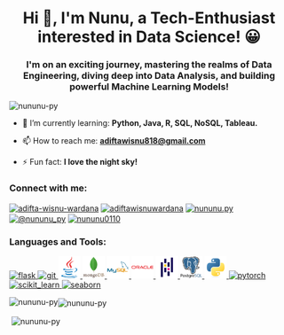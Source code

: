 <h1 align="center">Hi 👋, I'm Nunu, a Tech-Enthusiast interested in Data Science! 😀</h1>
<h3 align="center">I'm on an exciting journey, mastering the realms of Data Engineering, diving deep into Data Analysis, and building powerful Machine Learning Models!</h3>

<p align="left"> <img src="https://komarev.com/ghpvc/?username=nununu-py&label=Profile%20views&color=0e75b6&style=flat" alt="nununu-py" /> </p>

- 🌱 I’m currently learning: **Python, Java, R, SQL, NoSQL, Tableau.**

- 📫 How to reach me: **adiftawisnu818@gmail.com**

- ⚡ Fun fact: **I love the night sky!**

<h3 align="left">Connect with me:</h3>
<p align="left">
<a href="https://linkedin.com/in/adifta-wisnu-wardana" target="blank"><img align="center" src="https://raw.githubusercontent.com/rahuldkjain/github-profile-readme-generator/master/src/images/icons/Social/linked-in-alt.svg" alt="adifta-wisnu-wardana" height="30" width="40" /></a>
<a href="https://kaggle.com/adiftawisnuwardana" target="blank"><img align="center" src="https://raw.githubusercontent.com/rahuldkjain/github-profile-readme-generator/master/src/images/icons/Social/kaggle.svg" alt="adiftawisnuwardana" height="30" width="40" /></a>
<a href="https://instagram.com/nununu.py" target="blank"><img align="center" src="https://raw.githubusercontent.com/rahuldkjain/github-profile-readme-generator/master/src/images/icons/Social/instagram.svg" alt="nununu.py" height="30" width="40" /></a>
<a href="https://medium.com/@nununu_py" target="blank"><img align="center" src="https://raw.githubusercontent.com/rahuldkjain/github-profile-readme-generator/master/src/images/icons/Social/medium.svg" alt="@nununu_py" height="30" width="40" /></a>
<a href="https://discord.gg/nununu0110" target="blank"><img align="center" src="https://raw.githubusercontent.com/rahuldkjain/github-profile-readme-generator/master/src/images/icons/Social/discord.svg" alt="nununu0110" height="30" width="40" /></a>
</p>

<h3 align="left">Languages and Tools:</h3>
<p align="left"> <a href="https://flask.palletsprojects.com/" target="_blank" rel="noreferrer"> <img src="https://www.vectorlogo.zone/logos/pocoo_flask/pocoo_flask-icon.svg" alt="flask" width="40" height="40"/> </a> <a href="https://git-scm.com/" target="_blank" rel="noreferrer"> <img src="https://www.vectorlogo.zone/logos/git-scm/git-scm-icon.svg" alt="git" width="40" height="40"/> </a> <a href="https://www.java.com" target="_blank" rel="noreferrer"> <img src="https://raw.githubusercontent.com/devicons/devicon/master/icons/java/java-original.svg" alt="java" width="40" height="40"/> </a> <a href="https://www.mongodb.com/" target="_blank" rel="noreferrer"> <img src="https://raw.githubusercontent.com/devicons/devicon/master/icons/mongodb/mongodb-original-wordmark.svg" alt="mongodb" width="40" height="40"/> </a> <a href="https://www.mysql.com/" target="_blank" rel="noreferrer"> <img src="https://raw.githubusercontent.com/devicons/devicon/master/icons/mysql/mysql-original-wordmark.svg" alt="mysql" width="40" height="40"/> </a> <a href="https://www.oracle.com/" target="_blank" rel="noreferrer"> <img src="https://raw.githubusercontent.com/devicons/devicon/master/icons/oracle/oracle-original.svg" alt="oracle" width="40" height="40"/> </a> <a href="https://pandas.pydata.org/" target="_blank" rel="noreferrer"> <img src="https://raw.githubusercontent.com/devicons/devicon/2ae2a900d2f041da66e950e4d48052658d850630/icons/pandas/pandas-original.svg" alt="pandas" width="40" height="40"/> </a> <a href="https://www.postgresql.org" target="_blank" rel="noreferrer"> <img src="https://raw.githubusercontent.com/devicons/devicon/master/icons/postgresql/postgresql-original-wordmark.svg" alt="postgresql" width="40" height="40"/> </a> <a href="https://www.python.org" target="_blank" rel="noreferrer"> <img src="https://raw.githubusercontent.com/devicons/devicon/master/icons/python/python-original.svg" alt="python" width="40" height="40"/> </a> <a href="https://pytorch.org/" target="_blank" rel="noreferrer"> <img src="https://www.vectorlogo.zone/logos/pytorch/pytorch-icon.svg" alt="pytorch" width="40" height="40"/> </a> <a href="https://scikit-learn.org/" target="_blank" rel="noreferrer"> <img src="https://upload.wikimedia.org/wikipedia/commons/0/05/Scikit_learn_logo_small.svg" alt="scikit_learn" width="40" height="40"/> </a> <a href="https://seaborn.pydata.org/" target="_blank" rel="noreferrer"> <img src="https://seaborn.pydata.org/_images/logo-mark-lightbg.svg" alt="seaborn" width="40" height="40"/> </a> </p>

<p><img align="left" src="https://github-readme-stats.vercel.app/api/top-langs?username=nununu-py&show_icons=true&locale=en&layout=compact" alt="nununu-py" /></p>

<p><img align="center" src="https://github-readme-streak-stats.herokuapp.com/?user=nununu-py&" alt="nununu-py" /></p>

<p>&nbsp;<img align="center" src="https://github-readme-stats.vercel.app/api?username=nununu-py&show_icons=true&locale=en" alt="nununu-py" /></p>



